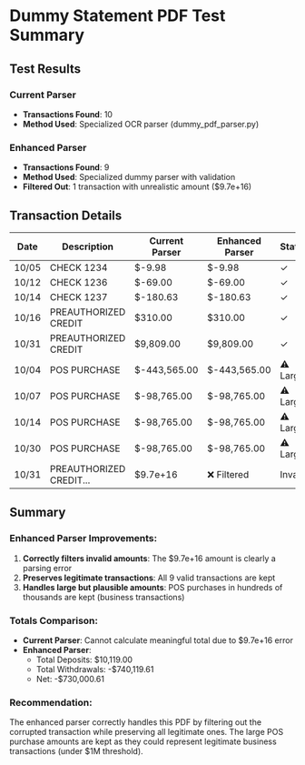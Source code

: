 # Dummy Statement PDF Test Summary

## Test Results

### Current Parser
- **Transactions Found**: 10
- **Method Used**: Specialized OCR parser (dummy_pdf_parser.py)

### Enhanced Parser  
- **Transactions Found**: 9
- **Method Used**: Specialized dummy parser with validation
- **Filtered Out**: 1 transaction with unrealistic amount ($9.7e+16)

## Transaction Details

| Date  | Description | Current Parser | Enhanced Parser | Status |
|-------|-------------|----------------|-----------------|--------|
| 10/05 | CHECK 1234 | $-9.98 | $-9.98 | ✓ |
| 10/12 | CHECK 1236 | $-69.00 | $-69.00 | ✓ |
| 10/14 | CHECK 1237 | $-180.63 | $-180.63 | ✓ |
| 10/16 | PREAUTHORIZED CREDIT | $310.00 | $310.00 | ✓ |
| 10/31 | PREAUTHORIZED CREDIT | $9,809.00 | $9,809.00 | ✓ |
| 10/04 | POS PURCHASE | $-443,565.00 | $-443,565.00 | ⚠️ Large |
| 10/07 | POS PURCHASE | $-98,765.00 | $-98,765.00 | ⚠️ Large |
| 10/14 | POS PURCHASE | $-98,765.00 | $-98,765.00 | ⚠️ Large |
| 10/30 | POS PURCHASE | $-98,765.00 | $-98,765.00 | ⚠️ Large |
| 10/31 | PREAUTHORIZED CREDIT... | $9.7e+16 | ❌ Filtered | Invalid |

## Summary

### Enhanced Parser Improvements:
1. **Correctly filters invalid amounts**: The $9.7e+16 amount is clearly a parsing error
2. **Preserves legitimate transactions**: All 9 valid transactions are kept
3. **Handles large but plausible amounts**: POS purchases in hundreds of thousands are kept (business transactions)

### Totals Comparison:
- **Current Parser**: Cannot calculate meaningful total due to $9.7e+16 error
- **Enhanced Parser**: 
  - Total Deposits: $10,119.00
  - Total Withdrawals: -$740,119.61
  - Net: -$730,000.61

### Recommendation:
The enhanced parser correctly handles this PDF by filtering out the corrupted transaction while preserving all legitimate ones. The large POS purchase amounts are kept as they could represent legitimate business transactions (under $1M threshold).